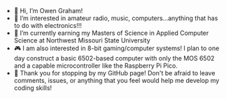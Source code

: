 - 👋 Hi, I’m Owen Graham!
- 👀 I’m interested in amateur radio, music, computers...anything that has to do with electronics!!!
- 🌱 I’m currently earning my Masters of Science in Applied Computer Science at Northwest Missouri State University
- 🎮 I am also interested in 8-bit gaming/computer systems! I plan to one day construct a basic 6502-based computer with only the MOS 6502 and a capable microcontroller like the Raspberry Pi Pico.
- 👀 Thank you for stopping by my GitHub page! Don't be afraid to leave comments, issues, or anything that you feel would help me develop my coding skills!

<!---
grahowe/grahowe is a ✨ special ✨ repository because its `README.md` (this file) appears on your GitHub profile.
You can click the Preview link to take a look at your changes.
--->

